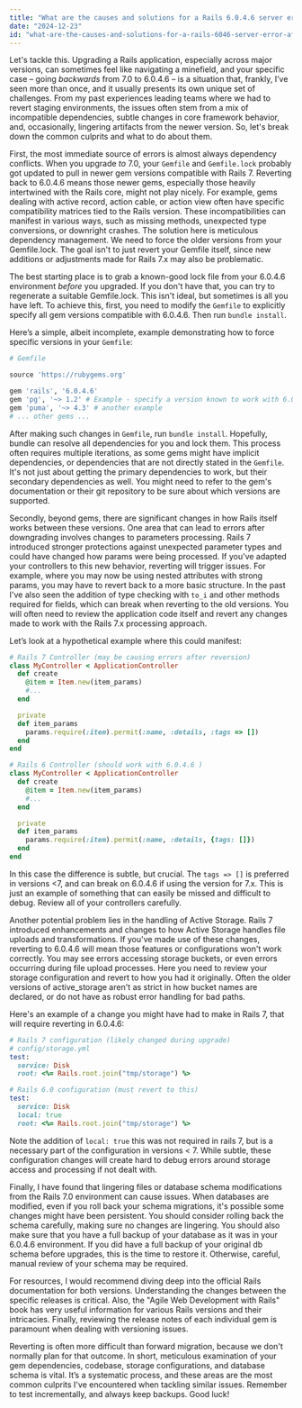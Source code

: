 ```yaml
---
title: "What are the causes and solutions for a Rails 6.0.4.6 server error after upgrading from Rails 7.0?"
date: "2024-12-23"
id: "what-are-the-causes-and-solutions-for-a-rails-6046-server-error-after-upgrading-from-rails-70"
---
```


Let's tackle this. Upgrading a Rails application, especially across major versions, can sometimes feel like navigating a minefield, and your specific case – going *backwards* from 7.0 to 6.0.4.6 – is a situation that, frankly, I’ve seen more than once, and it usually presents its own unique set of challenges. From my past experiences leading teams where we had to revert staging environments, the issues often stem from a mix of incompatible dependencies, subtle changes in core framework behavior, and, occasionally, lingering artifacts from the newer version. So, let's break down the common culprits and what to do about them.

First, the most immediate source of errors is almost always dependency conflicts. When you upgrade *to* 7.0, your `Gemfile` and `Gemfile.lock` probably got updated to pull in newer gem versions compatible with Rails 7. Reverting back to 6.0.4.6 means those newer gems, especially those heavily intertwined with the Rails core, might not play nicely. For example, gems dealing with active record, action cable, or action view often have specific compatibility matrices tied to the Rails version. These incompatibilities can manifest in various ways, such as missing methods, unexpected type conversions, or downright crashes. The solution here is meticulous dependency management. We need to force the older versions from your Gemfile.lock. The goal isn't to just revert your Gemfile itself, since new additions or adjustments made for Rails 7.x may also be problematic.

The best starting place is to grab a known-good lock file from your 6.0.4.6 environment *before* you upgraded. If you don't have that, you can try to regenerate a suitable Gemfile.lock. This isn't ideal, but sometimes is all you have left. To achieve this, first, you need to modify the `Gemfile` to explicitly specify all gem versions compatible with 6.0.4.6. Then run `bundle install`.

Here’s a simple, albeit incomplete, example demonstrating how to force specific versions in your `Gemfile`:

```ruby
# Gemfile

source 'https://rubygems.org'

gem 'rails', '6.0.4.6'
gem 'pg', '~> 1.2' # Example - specify a version known to work with 6.0
gem 'puma', '~> 4.3' # another example
# ... other gems ...
```

After making such changes in `Gemfile`, run `bundle install`. Hopefully, bundle can resolve all dependencies for you and lock them. This process often requires multiple iterations, as some gems might have implicit dependencies, or dependencies that are not directly stated in the `Gemfile`. It's not just about getting the primary dependencies to work, but their secondary dependencies as well. You might need to refer to the gem's documentation or their git repository to be sure about which versions are supported.

Secondly, beyond gems, there are significant changes in how Rails itself works between these versions. One area that can lead to errors after downgrading involves changes to parameters processing. Rails 7 introduced stronger protections against unexpected parameter types and could have changed how params were being processed. If you've adapted your controllers to this new behavior, reverting will trigger issues. For example, where you may now be using nested attributes with strong params, you may have to revert back to a more basic structure. In the past I've also seen the addition of type checking with `to_i` and other methods required for fields, which can break when reverting to the old versions. You will often need to review the application code itself and revert any changes made to work with the Rails 7.x processing approach.

Let’s look at a hypothetical example where this could manifest:

```ruby
# Rails 7 Controller (may be causing errors after reversion)
class MyController < ApplicationController
  def create
    @item = Item.new(item_params)
    #...
  end

  private
  def item_params
    params.require(:item).permit(:name, :details, :tags => [])
  end
end

# Rails 6 Controller (should work with 6.0.4.6 )
class MyController < ApplicationController
  def create
    @item = Item.new(item_params)
    #...
  end

  private
  def item_params
    params.require(:item).permit(:name, :details, {tags: []})
  end
end
```

In this case the difference is subtle, but crucial. The `tags => []` is preferred in versions <7, and can break on 6.0.4.6 if using the version for 7.x. This is just an example of something that can easily be missed and difficult to debug. Review all of your controllers carefully.

Another potential problem lies in the handling of Active Storage. Rails 7 introduced enhancements and changes to how Active Storage handles file uploads and transformations. If you've made use of these changes, reverting to 6.0.4.6 will mean those features or configurations won't work correctly. You may see errors accessing storage buckets, or even errors occurring during file upload processes. Here you need to review your storage configuration and revert to how you had it originally. Often the older versions of active_storage aren't as strict in how bucket names are declared, or do not have as robust error handling for bad paths.

Here's an example of a change you might have had to make in Rails 7, that will require reverting in 6.0.4.6:

```ruby
# Rails 7 configuration (likely changed during upgrade)
# config/storage.yml
test:
  service: Disk
  root: <%= Rails.root.join("tmp/storage") %>

# Rails 6.0 configuration (must revert to this)
test:
  service: Disk
  local: true
  root: <%= Rails.root.join("tmp/storage") %>

```

Note the addition of `local: true` this was not required in rails 7, but is a necessary part of the configuration in versions < 7. While subtle, these configuration changes will create hard to debug errors around storage access and processing if not dealt with.

Finally, I have found that lingering files or database schema modifications from the Rails 7.0 environment can cause issues. When databases are modified, even if you roll back your schema migrations, it's possible some changes might have been persistent. You should consider rolling back the schema carefully, making sure no changes are lingering. You should also make sure that you have a full backup of your database as it was in your 6.0.4.6 environment. If you did have a full backup of your original db schema before upgrades, this is the time to restore it. Otherwise, careful, manual review of your schema may be required.

For resources, I would recommend diving deep into the official Rails documentation for both versions. Understanding the changes between the specific releases is critical. Also, the "Agile Web Development with Rails" book has very useful information for various Rails versions and their intricacies. Finally, reviewing the release notes of each individual gem is paramount when dealing with versioning issues.

Reverting is often more difficult than forward migration, because we don't normally plan for that outcome. In short, meticulous examination of your gem dependencies, codebase, storage configurations, and database schema is vital. It’s a systematic process, and these areas are the most common culprits I've encountered when tackling similar issues. Remember to test incrementally, and always keep backups. Good luck!
